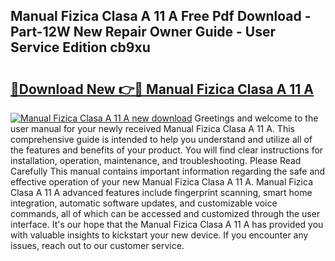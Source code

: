 ## Manual Fizica Clasa A 11 A Free Pdf Download - Part-12W New Repair Owner Guide - User Service Edition cb9xu

# <h2><a href="http://cf25526.oget.top/?id=Manual+Fizica+Clasa+A+11+A">🔗Download New 👉🔴 Manual Fizica Clasa A 11 A</a></h2>

[![Manual Fizica Clasa A 11 A new download](https://i.imgur.com/5g1atiW.png)](http://cf25526.oget.top/?id=Manual+Fizica+Clasa+A+11+A)
Greetings and welcome to the user manual for your newly received Manual Fizica Clasa A 11 A. This comprehensive guide is intended to help you understand and utilize all of the features and benefits of your product. You will find clear instructions for installation, operation, maintenance, and troubleshooting. Please Read Carefully This manual contains important information regarding the safe and effective operation of your new Manual Fizica Clasa A 11 A. Manual Fizica Clasa A 11 A advanced features include fingerprint scanning, smart home integration, automatic software updates, and customizable voice commands, all of which can be accessed and customized through the user interface. It's our hope that the Manual Fizica Clasa A 11 A has provided you with valuable insights to kickstart your new device. If you encounter any issues, reach out to our customer service.
